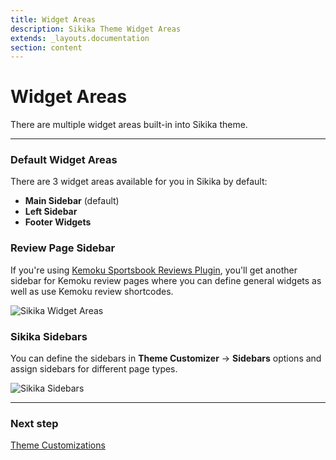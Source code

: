 ```yaml
---
title: Widget Areas
description: Sikika Theme Widget Areas
extends: _layouts.documentation
section: content
---
```


# Widget Areas

There are multiple widget areas built-in into Sikika theme.

---

### Default Widget Areas

There are 3 widget areas available for you in Sikika by default:

- **Main Sidebar** (default)
- **Left Sidebar**
- **Footer Widgets**

### Review Page Sidebar

If you're using [Kemoku Sportsbook Reviews Plugin](https://dinomatic.com/plugins/kemoku), you'll get another sidebar for Kemoku review pages where you can define general widgets as well as use Kemoku review shortcodes.

![Sikika Widget Areas](https://media.dinomatic.com/images/docs/sikika/sikika-widget-areas.png)

### Sikika Sidebars

You can define the sidebars in **Theme Customizer** &#8594; **Sidebars** options and assign sidebars for different page types.

![Sikika Sidebars](https://media.dinomatic.com/images/docs/sikika/sikika-sidebars.png)

---

### Next step

[Theme Customizations](/docs/sikika/customizations/)
